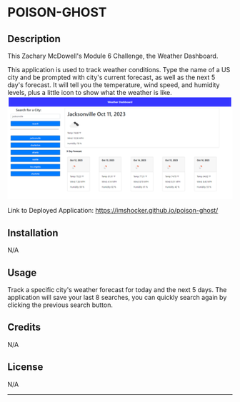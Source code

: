 # POISON-GHOST

## Description
This Zachary McDowell's Module 6 Challenge, the Weather Dashboard.
 
This application is used to track weather conditions. Type the name of a US city and be prompted with city's current forecast, as well as the next 5 day's forecast. It will tell you the temperature, wind speed, and humidity levels, plus a little icon to show what the weather is like. 
![dashboard-scrnsht](image.png)


Link to Deployed Application:
https://imshocker.github.io/poison-ghost/

## Installation

N/A

## Usage

Track a specific city's weather forecast for today and the next 5 days. The application will save your last 8 searches, you can quickly search again by clicking the previous search button.


## Credits

N/A

## License

N/A

---
